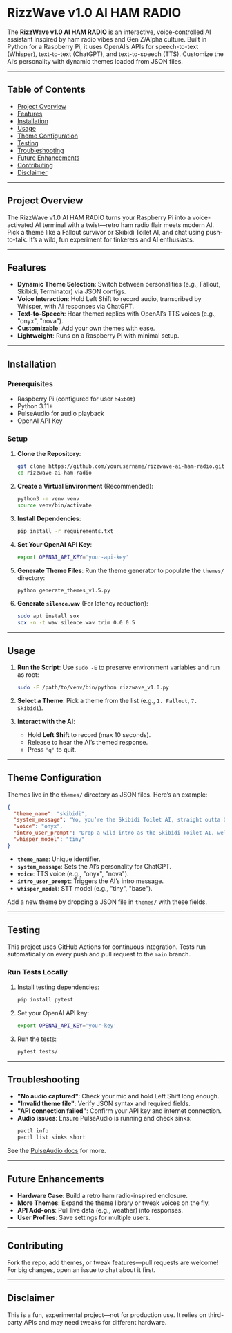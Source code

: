 # RizzWave v1.0 AI HAM RADIO

The **RizzWave v1.0 AI HAM RADIO** is an interactive, voice-controlled AI assistant inspired by ham radio vibes and Gen Z/Alpha culture. Built in Python for a Raspberry Pi, it uses OpenAI’s APIs for speech-to-text (Whisper), text-to-text (ChatGPT), and text-to-speech (TTS). Customize the AI’s personality with dynamic themes loaded from JSON files.

---

## Table of Contents

- [Project Overview](#project-overview)
- [Features](#features)
- [Installation](#installation)
- [Usage](#usage)
- [Theme Configuration](#theme-configuration)
- [Testing](#testing)
- [Troubleshooting](#troubleshooting)
- [Future Enhancements](#future-enhancements)
- [Contributing](#contributing)
- [Disclaimer](#disclaimer)

---

## Project Overview

The RizzWave v1.0 AI HAM RADIO turns your Raspberry Pi into a voice-activated AI terminal with a twist—retro ham radio flair meets modern AI. Pick a theme like a Fallout survivor or Skibidi Toilet AI, and chat using push-to-talk. It’s a wild, fun experiment for tinkerers and AI enthusiasts.

---

## Features

- **Dynamic Theme Selection**: Switch between personalities (e.g., Fallout, Skibidi, Terminator) via JSON configs.
- **Voice Interaction**: Hold Left Shift to record audio, transcribed by Whisper, with AI responses via ChatGPT.
- **Text-to-Speech**: Hear themed replies with OpenAI’s TTS voices (e.g., "onyx", "nova").
- **Customizable**: Add your own themes with ease.
- **Lightweight**: Runs on a Raspberry Pi with minimal setup.

---

## Installation

### Prerequisites

- Raspberry Pi (configured for user `h4xb0t`)
- Python 3.11+
- PulseAudio for audio playback
- OpenAI API Key

### Setup

1. **Clone the Repository**:
   ```bash
   git clone https://github.com/yourusername/rizzwave-ai-ham-radio.git
   cd rizzwave-ai-ham-radio
   ```

2. **Create a Virtual Environment** (Recommended):
   ```bash
   python3 -m venv venv
   source venv/bin/activate
   ```

3. **Install Dependencies**:
   ```bash
   pip install -r requirements.txt
   ```

4. **Set Your OpenAI API Key**:
   ```bash
   export OPENAI_API_KEY='your-api-key'
   ```

5. **Generate Theme Files**:
   Run the theme generator to populate the `themes/` directory:
   ```bash
   python generate_themes_v1.5.py
   ```

6. **Generate `silence.wav`** (For latency reduction):
   ```bash
   sudo apt install sox
   sox -n -t wav silence.wav trim 0.0 0.5
   ```

---

## Usage

1. **Run the Script**:
   Use `sudo -E` to preserve environment variables and run as root:
   ```bash
   sudo -E /path/to/venv/bin/python rizzwave_v1.0.py
   ```

2. **Select a Theme**:
   Pick a theme from the list (e.g., `1. Fallout`, `7. Skibidi`).

3. **Interact with the AI**:
   - Hold **Left Shift** to record (max 10 seconds).
   - Release to hear the AI’s themed response.
   - Press `'q'` to quit.

---

## Theme Configuration

Themes live in the `themes/` directory as JSON files. Here’s an example:

```json
{
  "theme_name": "skibidi",
  "system_message": "Yo, you’re the Skibidi Toilet AI, straight outta Ohio, dripping sigma rizz. Spit brain rot answers, max 50 words—keep it sus, lit, and totally goated. No cap, fam, let’s get this bread! Yeet!",
  "voice": "onyx",
  "intro_user_prompt": "Drop a wild intro as the Skibidi Toilet AI, welcome some Gen Z/Alpha zoomers, and flex your sigma readiness to roll.",
  "whisper_model": "tiny"
}
```

- **`theme_name`**: Unique identifier.
- **`system_message`**: Sets the AI’s personality for ChatGPT.
- **`voice`**: TTS voice (e.g., "onyx", "nova").
- **`intro_user_prompt`**: Triggers the AI’s intro message.
- **`whisper_model`**: STT model (e.g., "tiny", "base").

Add a new theme by dropping a JSON file in `themes/` with these fields.

---

## Testing

This project uses GitHub Actions for continuous integration. Tests run automatically on every push and pull request to the `main` branch.

### Run Tests Locally

1. Install testing dependencies:
   ```bash
   pip install pytest
   ```

2. Set your OpenAI API key:
   ```bash
   export OPENAI_API_KEY='your-key'
   ```

3. Run the tests:
   ```bash
   pytest tests/
   ```

---

## Troubleshooting

- **"No audio captured"**: Check your mic and hold Left Shift long enough.
- **"Invalid theme file"**: Verify JSON syntax and required fields.
- **"API connection failed"**: Confirm your API key and internet connection.
- **Audio issues**: Ensure PulseAudio is running and check sinks:
  ```bash
  pactl info
  pactl list sinks short
  ```

See the [PulseAudio docs](https://www.freedesktop.org/wiki/Software/PulseAudio/Documentation/User/) for more.

---

## Future Enhancements

- **Hardware Case**: Build a retro ham radio-inspired enclosure.
- **More Themes**: Expand the theme library or tweak voices on the fly.
- **API Add-ons**: Pull live data (e.g., weather) into responses.
- **User Profiles**: Save settings for multiple users.

---

## Contributing

Fork the repo, add themes, or tweak features—pull requests are welcome! For big changes, open an issue to chat about it first.

---

## Disclaimer

This is a fun, experimental project—not for production use. It relies on third-party APIs and may need tweaks for different hardware.
